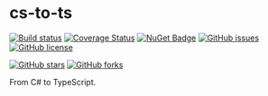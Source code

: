 # cs-to-ts

[![Build status](https://ci.appveyor.com/api/projects/status/mt39lws6eo92tys6?svg=true)](https://ci.appveyor.com/project/DogusTeknoloji/cs-to-ts)
[![Coverage Status](https://coveralls.io/repos/github/DogusTeknoloji/cs-to-ts/badge.svg?branch=master)](https://coveralls.io/github/DogusTeknoloji/cs-to-ts?branch=master)
[![NuGet Badge](https://buildstats.info/nuget/CsToTs)](https://www.nuget.org/packages/CsToTs/)
[![GitHub issues](https://img.shields.io/github/issues/DogusTeknoloji/cs-to-ts.svg)](https://github.com/DogusTeknoloji/cs-to-ts/issues)
[![GitHub license](https://img.shields.io/badge/license-MIT-blue.svg)](https://raw.githubusercontent.com/DogusTeknoloji/cs-to-ts/master/LICENSE)

[![GitHub stars](https://img.shields.io/github/stars/DogusTeknoloji/cs-to-ts.svg?style=social&label=Star)](https://github.com/DogusTeknoloji/cs-to-ts)
[![GitHub forks](https://img.shields.io/github/forks/DogusTeknoloji/cs-to-ts.svg?style=social&label=Fork)](https://github.com/DogusTeknoloji/cs-to-ts)

From C# to TypeScript.
